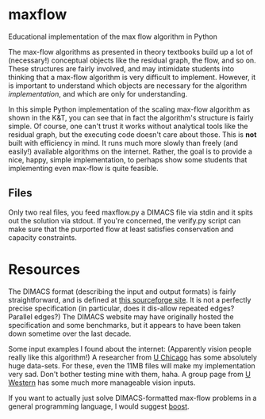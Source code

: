 maxflow
=======

Educational implementation of the max flow algorithm in Python

The max-flow algorithms as presented in theory textbooks build up a lot of (necessary!) conceptual objects like the residual graph, the flow, and so on.
These structures are fairly involved, and may intimidate students into thinking that a max-flow algorithm is very difficult to implement.
However, it is important to understand which objects are necessary for the algorithm _implementation_, and which are only for understanding.

In this simple Python implementation of the scaling max-flow algorithm as shown in the K&T, you can see that in fact the algorithm's structure is fairly simple.
Of course, one can't trust it works without analytical tools like the residual graph, but the executing code doesn't care about those.
This is __not__ built with efficiency in mind. It runs much more slowly than freely (and easily!) available algorithms on the internet.
Rather, the goal is to provide a nice, happy, simple implementation, to perhaps show some students that implementing even max-flow is quite feasible.

Files
-----

Only two real files, you feed maxflow.py a DIMACS file via stdin and it spits out the solution via stdout.
If you're concerned, the verify.py script can make sure that the purported flow at least satisfies conservation and capacity constraints.

Resources
=========

The DIMACS format (describing the input and output formats) is fairly straightforward, and is defined at [this sourceforge site](http://lpsolve.sourceforge.net/5.5/DIMACS_maxf.htm).
It is not a perfectly precise specification (in particular, does it dis-allow repeated edges? Parallel edges?)
The DIMACS website may have originally hosted the specification and some benchmarks, but it appears to have been taken down sometime over the last decade.


Some input examples I found about the internet: (Apparently vision people really like this algorithm!)
A researcher from [U Chicago](http://ttic.uchicago.edu/~dbatra/research/mfcomp/) has some absolutely huge data-sets.
For these, even the 11MB files will make my implementation very sad.
Don't bother testing mine with them, haha.
A group page from [U Western](http://vision.csd.uwo.ca/maxflow-data) has some much more manageable vision inputs.

If you want to actually just solve DIMACS-formatted max-flow problems in a general programming language, I would suggest [boost](http://www.boost.org/doc/libs/1_46_1/libs/graph/example/boykov_kolmogorov-eg.cpp).
